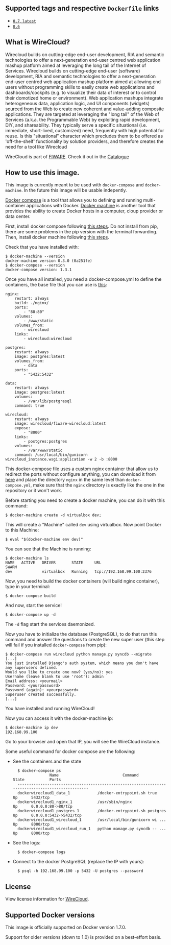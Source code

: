 ## Supported tags and respective `Dockerfile` links

- [`0.7`, `latest`](https://github.com/Wirecloud/docker-wirecloud/blob/master/0.7/Dockerfile)
- [`0.6`](https://github.com/Wirecloud/docker-wirecloud/blob/master/0.6/Dockerfile)


## What is WireCloud?

Wirecloud builds on cutting-edge end-user development, RIA and semantic technologies to offer a next-generation end-user centred web application mashup platform aimed at leveraging the long tail of the Internet of Services. Wirecloud builds on cutting-edge end-user (software) development, RIA and semantic technologies to offer a next-generation end-user centred web application mashup platform aimed at allowing end users without programming skills to easily create web applications and dashboards/cockpits (e.g. to visualize their data of interest or to control their domotized home or environment). Web application mashups integrate heterogeneous data, application logic, and UI components (widgets) sourced from the Web to create new coherent and value-adding composite applications. They are targeted at leveraging the "long tail" of the Web of Services (a.k.a. the Programmable Web) by exploiting rapid development, DIY, and shareability. They typically serve a specific situational (i.e. immediate, short-lived, customized) need, frequently with high potential for reuse. Is this "situational" character which precludes them to be offered as 'off-the-shelf' functionality by solution providers, and therefore creates the need for a tool like Wirecloud

WireCloud is part of [FIWARE](http://www.fiware.org/). Check it out in the [Catalogue](http://catalogue.fiware.org/enablers/application-mashup-wirecloud)

## How to use this image.

This image is currently meant to be used with `docker-compose` and `docker-machine`. In the future this image will be usable indepently.

[Docker compose](https://docs.docker.com/compose/) is a tool that allows you to defining and running multi-container applications with Docker.
[Docker machine](https://docs.docker.com/machine/) is another tool that provides the ability to create Docker hosts in a computer, cloup provider or data center.

First, install docker compose following [this steps](https://docs.docker.com/compose/install/). Do not install from pip, there are some problems in the pip version with the terminal forwarding.
Then, install docker machine following [this steps](https://docs.docker.com/machine/).

Check that you have installed with:

```
$ docker-machine --version
docker-machine version 0.3.0 (0a251fe)
$ docker-compose --version
docker-compose version: 1.3.1
```

Once you have all installed, you need a docker-compose.yml to define the containers, the base file that you can use is [this](https://github.com/Wirecloud/docker-wirecloud/blob/master/hub-docs/compose-files/docker-compose.yml):

```
nginx:
    restart: always
    build: ./nginx/
    ports:
        - "80:80"
    volumes:
        - /www/static
    volumes_from:
        - wirecloud
    links:
        - wirecloud:wirecloud

postgres:
    restart: always
    image: postgres:latest
    volumes_from:
        - data
    ports:
        - "5432:5432"

data:
    restart: always
    image: postgres:latest
    volumes:
        - /var/lib/postgresql
    command: true

wirecloud:
    restart: always
    image: wirecloud/fiware-wirecloud:latest
    expose:
        - "8000"
    links:
        - postgres:postgres
    volumes:
        - /var/www/static
    command: /usr/local/bin/gunicorn wirecloud_instance.wsgi:application -w 2 -b :8000
```

This docker-compose file uses a custom nginx container that allow us to redirect the ports without configure anything, you can download it from [here](https://github.com/Wirecloud/docker-wirecloud/tree/master/hub-docs/compose-files/nginx) and place the directory `nginx` in the same level than `docker-compose.yml`, make sure that the `nginx` directory is exactly like the one in the repository or it won't work.

Before starting you need to create a docker machine, you can do it with this command:

```
$ docker-machine create -d virtualbox dev;
```

This will create a "Machine" called `dev` using virtualbox. Now point Docker to this Machine:

```
$ eval "$(docker-machine env dev)"
```

You can see that the Machine is running:

```
$ docker-machine ls
NAME   ACTIVE   DRIVER       STATE     URL                         SWARM
dev             virtualbox   Running   tcp://192.168.99.100:2376
```

Now, you need to build the docker containers (will build nginx container), type in your terminal:

```
$ docker-compose build
```

And now, start the service!

```
$ docker-compose up -d
```

The `-d` flag start the services daemonized.

Now you have to initialize the database (PostgreSQL), to do that run this command and answer the questions to create the new super user (this step will fail if you installed `docker-compose` from pip):

```
$ docker-compose run wirecloud python manage.py syncdb --migrate
[...]
You just installed Django's auth system, which means you don't have any superusers defined.
Would you like to create one now? (yes/no): yes
Username (leave blank to use 'root'): admin
Email address: <yourmail>
Password: <yourpassword>
Password (again): <yourpassword>
Superuser created successfully.
[...]
```

You have installed and running WireCloud!

Now you can access it with the docker-machine ip:

```
$ docker-machine ip dev
192.168.99.100
```

Go to your browser and open that IP, you will see the WireCloud instance.


Some useful command for docker compose are the following:

- See the containers and the state

        $ docker-compose ps
                      Name                            Command               State           Ports
        --------------------------------------------------------------------------------------------------
        dockerwirecloud1_data_1            /docker-entrypoint.sh true       Up      5432/tcp
        dockerwirecloud1_nginx_1           /usr/sbin/nginx                  Up      0.0.0.0:80->80/tcp
        dockerwirecloud1_postgres_1        /docker-entrypoint.sh postgres   Up      0.0.0.0:5432->5432/tcp
        dockerwirecloud1_wirecloud_1       /usr/local/bin/gunicorn wi ...   Up      8000/tcp
        dockerwirecloud1_wirecloud_run_1   python manage.py syncdb -- ...   Up      8000/tcp

- See the logs:

        $ docker-compose logs


- Connect to the docker PostgreSQL (replace the IP with yours):

        $ psql -h 192.168.99.100 -p 5432 -U postgres --password


## License

View license information for [WireCloud](https://github.com/Wirecloud/wirecloud/blob/develop/LICENSE.txt).

## Supported Docker versions

This image is officially supported on Docker version 1.7.0.

Support for older versions (down to 1.0) is provided on a best-effort basis.
